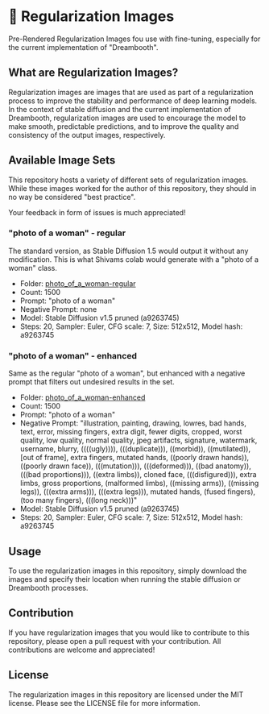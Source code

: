 # 🌄 Regularization Images
Pre-Rendered Regularization Images fou use with fine-tuning, especially for the current implementation of "Dreambooth".

## What are Regularization Images?
Regularization images are images that are used as part of a regularization process to improve the stability and performance of deep learning models. In the context of stable diffusion and the current implementation of Dreambooth, regularization images are used to encourage the model to make smooth, predictable predictions, and to improve the quality and consistency of the output images, respectively.

## Available Image Sets
This repository hosts a variety of different sets of regularization images. While these images worked for the author of this repository, they should in no way be considered "best practice".

Your feedback in form of issues is much appreciated!

### "photo of a woman" - regular

The standard version, as Stable Diffusion 1.5 would output it without any modification. This is what Shivams colab would generate with a "photo of a woman" class.

* Folder: [photo_of_a_woman-regular](./../../tree/main/photo_of_a_woman-regular)
* Count: 1500
* Prompt: "photo of a woman"
* Negative Prompt: none
* Model: Stable Diffusion v1.5 pruned (a9263745)
* Steps: 20, Sampler: Euler, CFG scale: 7, Size: 512x512, Model hash: a9263745

### "photo of a woman" - enhanced

Same as the regular "photo of a woman", but enhanced with a negative prompt that filters out undesired results in the set.

* Folder: [photo_of_a_woman-enhanced](./../../tree/main/photo_of_a_woman-enhanced)
* Count: 1500
* Prompt: "photo of a woman"
* Negative Prompt: "illustration, painting, drawing, lowres, bad hands, text, error, missing fingers, extra digit, fewer digits, cropped, worst quality, low quality, normal quality, jpeg artifacts, signature, watermark, username, blurry, ((((ugly)))), (((duplicate))), ((morbid)), ((mutilated)), [out of frame], extra fingers, mutated hands, ((poorly drawn hands)), ((poorly drawn face)), (((mutation))), (((deformed))), ((bad anatomy)), (((bad proportions))), ((extra limbs)), cloned face, (((disfigured))), extra limbs, gross proportions, (malformed limbs), ((missing arms)), ((missing legs)), (((extra arms))), (((extra legs))), mutated hands, (fused fingers), (too many fingers), (((long neck)))"
* Model: Stable Diffusion v1.5 pruned (a9263745)
* Steps: 20, Sampler: Euler, CFG scale: 7, Size: 512x512, Model hash: a9263745

## Usage
To use the regularization images in this repository, simply download the images and specify their location when running the stable diffusion or Dreambooth processes.

## Contribution
If you have regularization images that you would like to contribute to this repository, please open a pull request with your contribution. All contributions are welcome and appreciated!

## License
The regularization images in this repository are licensed under the MIT license. Please see the LICENSE file for more information.
